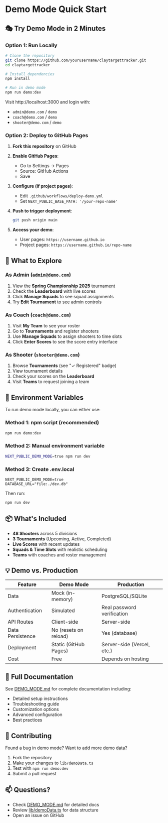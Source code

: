 # Demo Mode Quick Start

## 🎭 Try Demo Mode in 2 Minutes

### Option 1: Run Locally

```bash
# Clone the repository
git clone https://github.com/yourusername/claytargettracker.git
cd claytargettracker

# Install dependencies
npm install

# Run in demo mode
npm run demo:dev
```

Visit http://localhost:3000 and login with:
- `admin@demo.com` / `demo`
- `coach@demo.com` / `demo`
- `shooter@demo.com` / `demo`

### Option 2: Deploy to GitHub Pages

1. **Fork this repository** on GitHub

2. **Enable GitHub Pages**:
   - Go to Settings → Pages
   - Source: GitHub Actions
   - Save

3. **Configure (if project pages)**:
   - Edit `.github/workflows/deploy-demo.yml`
   - Set `NEXT_PUBLIC_BASE_PATH: '/your-repo-name'`

4. **Push to trigger deployment**:
   ```bash
   git push origin main
   ```

5. **Access your demo**:
   - User pages: `https://username.github.io`
   - Project pages: `https://username.github.io/repo-name`

## 🎯 What to Explore

### As Admin (`admin@demo.com`)
1. View the **Spring Championship 2025** tournament
2. Check the **Leaderboard** with live scores
3. Click **Manage Squads** to see squad assignments
4. Try **Edit Tournament** to see admin controls

### As Coach (`coach@demo.com`)
1. Visit **My Team** to see your roster
2. Go to **Tournaments** and register shooters
3. Use **Manage Squads** to assign shooters to time slots
4. Click **Enter Scores** to see the score entry interface

### As Shooter (`shooter@demo.com`)
1. Browse **Tournaments** (see "✓ Registered" badge)
2. View tournament details
3. Check your scores on the **Leaderboard**
4. Visit **Teams** to request joining a team

## 🔧 Environment Variables

To run demo mode locally, you can either use:

### Method 1: npm script (recommended)
```bash
npm run demo:dev
```

### Method 2: Manual environment variable
```bash
NEXT_PUBLIC_DEMO_MODE=true npm run dev
```

### Method 3: Create .env.local
```env
NEXT_PUBLIC_DEMO_MODE=true
DATABASE_URL="file:./dev.db"
```

Then run:
```bash
npm run dev
```

## 📦 What's Included

- **48 Shooters** across 5 divisions
- **3 Tournaments** (Upcoming, Active, Completed)
- **Live Scores** with recent updates
- **Squads & Time Slots** with realistic scheduling
- **Teams** with coaches and roster management

## 💡 Demo vs. Production

| Feature | Demo Mode | Production |
|---------|-----------|------------|
| Data | Mock (in-memory) | PostgreSQL/SQLite |
| Authentication | Simulated | Real password verification |
| API Routes | Client-side | Server-side |
| Data Persistence | No (resets on reload) | Yes (database) |
| Deployment | Static (GitHub Pages) | Server-side (Vercel, etc.) |
| Cost | Free | Depends on hosting |

## 📝 Full Documentation

See [DEMO_MODE.md](./DEMO_MODE.md) for complete documentation including:
- Detailed setup instructions
- Troubleshooting guide
- Customization options
- Advanced configuration
- Best practices

## 🤝 Contributing

Found a bug in demo mode? Want to add more demo data?
1. Fork the repository
2. Make your changes to `lib/demoData.ts`
3. Test with `npm run demo:dev`
4. Submit a pull request

## 📫 Questions?

- Check [DEMO_MODE.md](./DEMO_MODE.md) for detailed docs
- Review [lib/demoData.ts](./lib/demoData.ts) for data structure
- Open an issue on GitHub

